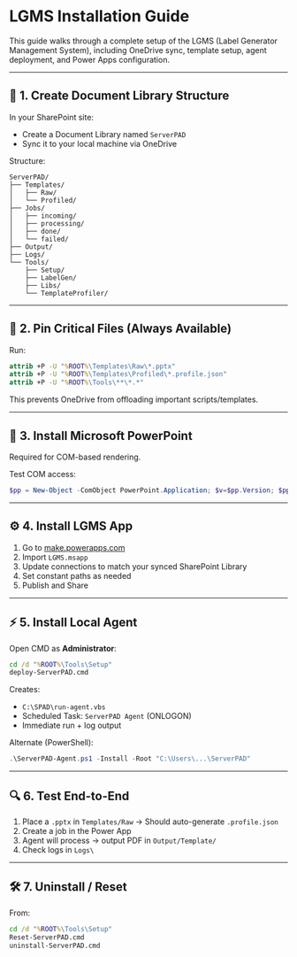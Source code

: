 # LGMS Installation Guide

This guide walks through a complete setup of the LGMS (Label Generator Management System), including OneDrive sync, template setup, agent deployment, and Power Apps configuration.

---

## 📁 1. Create Document Library Structure

In your SharePoint site:

- Create a Document Library named `ServerPAD`
- Sync it to your local machine via OneDrive

Structure:

```
ServerPAD/
├── Templates/
│   ├── Raw/
│   └── Profiled/
├── Jobs/
│   ├── incoming/
│   ├── processing/
│   ├── done/
│   └── failed/
├── Output/
├── Logs/
└── Tools/
    ├── Setup/
    ├── LabelGen/
    ├── Libs/
    └── TemplateProfiler/
```

---

## 💾 2. Pin Critical Files (Always Available)

Run:

```bat
attrib +P -U "%ROOT%\Templates\Raw\*.pptx"
attrib +P -U "%ROOT%\Templates\Profiled\*.profile.json"
attrib +P -U "%ROOT%\Tools\**\*.*"
```

This prevents OneDrive from offloading important scripts/templates.

---

## 🧠 3. Install Microsoft PowerPoint

Required for COM-based rendering.

Test COM access:

```powershell
$pp = New-Object -ComObject PowerPoint.Application; $v=$pp.Version; $pp.Quit(); "OK v$($v)"
```

---

## ⚙️ 4. Install LGMS App

1. Go to [make.powerapps.com](https://make.powerapps.com)
2. Import `LGMS.msapp`
3. Update connections to match your synced SharePoint Library
4. Set constant paths as needed
5. Publish and Share

---

## ⚡ 5. Install Local Agent

Open CMD as **Administrator**:

```bat
cd /d "%ROOT%\Tools\Setup"
deploy-ServerPAD.cmd
```

Creates:

- `C:\SPAD\run-agent.vbs`
- Scheduled Task: `ServerPAD Agent` (ONLOGON)
- Immediate run + log output

Alternate (PowerShell):

```powershell
.\ServerPAD-Agent.ps1 -Install -Root "C:\Users\...\ServerPAD"
```

---

## 🔍 6. Test End-to-End

1. Place a `.pptx` in `Templates/Raw` → Should auto-generate `.profile.json`
2. Create a job in the Power App
3. Agent will process → output PDF in `Output/Template/`
4. Check logs in `Logs\`

---

## 🛠 7. Uninstall / Reset

From:

```bat
cd /d "%ROOT%\Tools\Setup"
Reset-ServerPAD.cmd
uninstall-ServerPAD.cmd
```
